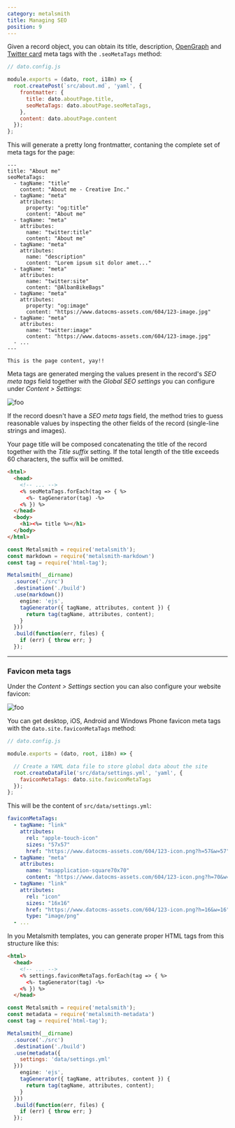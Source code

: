 ```yaml
---
category: metalsmith
title: Managing SEO
position: 9
---
```


Given a record object, you can obtain its title, description, [OpenGraph](http://ogp.me/) and [Twitter card](https://dev.twitter.com/cards/overview) meta tags with the `.seoMetaTags` method:

```javascript
// dato.config.js

module.exports = (dato, root, i18n) => {
  root.createPost(`src/about.md`, 'yaml', {
    frontmatter: {
      title: dato.aboutPage.title,
      seoMetaTags: dato.aboutPage.seoMetaTags,
    },
    content: dato.aboutPage.content
  });
};
```

This will generate a pretty long frontmatter, contaning the complete set of meta tags for the page:

```
---
title: "About me"
seoMetaTags:
  - tagName: "title"
    content: "About me - Creative Inc."
  - tagName: "meta"
    attributes:
      property: "og:title"
      content: "About me"
  - tagName: "meta"
    attributes:
      name: "twitter:title"
      content: "About me"
  - tagName: "meta"
    attributes:
      name: "description"
      content: "Lorem ipsum sit dolor amet..."
  - tagName: "meta"
    attributes:
      name: "twitter:site"
      content: "@AlbanBikeBags"
  - tagName: "meta"
    attributes:
      property: "og:image"
      content: "https://www.datocms-assets.com/604/123-image.jpg"
  - tagName: "meta"
    attributes:
      name: "twitter:image"
      content: "https://www.datocms-assets.com/604/123-image.jpg"
  - ...
---

This is the page content, yay!!
```

Meta tags are generated merging the values present in the record's *SEO meta tags* field together with the *Global SEO settings* you can configure under *Content > Settings*:

![foo](../images/seo/global-seo.png)

If the record doesn't have a *SEO meta tags* field, the method tries to guess reasonable values by inspecting the other fields of the record (single-line strings and images).

Your page title will be composed concatenating the title of the record together with the *Title suffix* setting. If the total length of the title exceeds 60 characters, the suffix will be omitted.

```html
<html>
  <head>
    <!-- ... -->
    <% seoMetaTags.forEach(tag => { %>
      <%- tagGenerator(tag) -%>
    <% }) %>
  </head>
  <body>
    <h1><%= title %></h1>
  </body>
</html>
```


```javascript
const Metalsmith = require('metalsmith');
const markdown = require('metalsmith-markdown')
const tag = require('html-tag');

Metalsmith(__dirname)
  .source('./src')
  .destination('./build')
  .use(markdown())
    engine: 'ejs',
    tagGenerator({ tagName, attributes, content }) {
      return tag(tagName, attributes, content);
    }
  }))
  .build(function(err, files) {
    if (err) { throw err; }
  });
```

---

### Favicon meta tags

Under the *Content > Settings* section you can also configure your website favicon:

![foo](../images/seo/favicon.png)

You can get desktop, iOS, Android and Windows Phone favicon meta tags with the `dato.site.faviconMetaTags` method:

```javascript
// dato.config.js

module.exports = (dato, root, i18n) => {

  // Create a YAML data file to store global data about the site
  root.createDataFile('src/data/settings.yml', 'yaml', {
    faviconMetaTags: dato.site.faviconMetaTags
  });
};
```

This will be the content of `src/data/settings.yml`:

```yaml
faviconMetaTags:
  - tagName: "link"
    attributes:
      rel: "apple-touch-icon"
      sizes: "57x57"
      href: "https://www.datocms-assets.com/604/123-icon.png?h=57&w=57"
  - tagName: "meta"
    attributes:
      name: "msapplication-square70x70"
      content: "https://www.datocms-assets.com/604/123-icon.png?h=70&w=70"
  - tagName: "link"
    attributes:
      rel: "icon"
      sizes: "16x16"
      href: "https://www.datocms-assets.com/604/123-icon.png?h=16&w=16"
      type: "image/png"
  - ...
```

In you Metalsmith templates, you can generate proper HTML tags from this structure like this:

```html
<html>
  <head>
    <!-- ... -->
    <% settings.faviconMetaTags.forEach(tag => { %>
      <%- tagGenerator(tag) -%>
    <% }) %>
  </head>
```


```javascript
const Metalsmith = require('metalsmith');
const metadata = require('metalsmith-metadata')
const tag = require('html-tag');

Metalsmith(__dirname)
  .source('./src')
  .destination('./build')
  .use(metadata({
    settings: 'data/settings.yml'
  }))
    engine: 'ejs',
    tagGenerator({ tagName, attributes, content }) {
      return tag(tagName, attributes, content);
    }
  }))
  .build(function(err, files) {
    if (err) { throw err; }
  });
```
